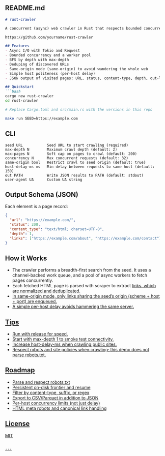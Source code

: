 ## README.md
```markdown
# rust-crawler

A concurrent (async) web crawler in Rust that respects bounded concurrency, deduplicates URLs, optionally restricts to the seed origin, and exports crawl results to JSON.

https://github.com/yourname/rust-crawler

## Features
- Async I/O with Tokio and Reqwest
- Bounded concurrency and a worker pool
- BFS by depth with max-depth
- Deduping of discovered URLs
- Same-origin mode (same-origin) to avoid wandering the whole web
- Simple host politeness (per-host delay)
- JSON output of visited pages: URL, status, content-type, depth, out-links

## Quickstart
```bash
cargo new rust-crawler
cd rust-crawler

# Replace Cargo.toml and src/main.rs with the versions in this repo

make run SEED=https://example.com
```

## CLI
```
seed URL           Seed URL to start crawling (required)
max-depth N        Maximum crawl depth (default: 2)
max-pages N        Soft cap on pages to crawl (default: 200)
concurrency N      Max concurrent requests (default: 32)
same-origin bool   Restrict crawl to seed origin (default: true)
host-delay-ms ms   Min delay between requests to same host (default: 150)
out PATH           Write JSON results to PATH (default: stdout)
user-agent UA      Custom UA string
```

## Output Schema (JSON)
Each element is a page record:
```json
{
  "url": "https://example.com/",
  "status": 200,
  "content_type": "text/html; charset=UTF-8",
  "depth": 1,
  "links": ["https://example.com/about", "https://example.com/contact"]
}
```

## How it Works
- The crawler performs a breadth-first search from the seed. It uses a channel-backed work queue, and a pool of async workers to fetch pages concurrently.
- Each fetched HTML page is parsed with scraper to extract <a href> links, which are normalized and deduplicated.
- In same-origin mode, only links sharing the seed’s origin (scheme + host + port) are enqueued.
- A simple per-host delay avoids hammering the same server.

## Tips
- Run with release for speed.
- Start with max-depth 1 to smoke test connectivity.
- Increase host-delay-ms when crawling public sites.
- Respect robots and site policies when crawling; this demo does not parse robots.txt.

## Roadmap
- Parse and respect robots.txt
- Persistent on-disk frontier and resume
- Filter by content-type, suffix, or regex
- Export to CSV/Parquet in addition to JSON
- Per-host concurrency limits (not just delay)
- HTML meta robots and canonical link handling

## License
MIT
```

---
